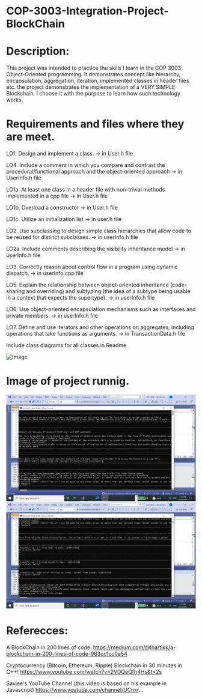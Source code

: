 # COP-3003-Integration-Project-BlockChain

# Description:
This project was intended to practice the skills I learn in the COP 3003 Object-Oriented programming. 
It demonstrates concept like hierarchy, encapsulation, aggregation, iteration, implemented classes in header files etc.
the project demonstrates the implementation of a VERY SIMPLE Blockchain. I choose it with the purpose to learn how such technology works.

# Requirements and files where they are meet.

LO1. Design and implement a class.                                                                                                 -> in User.h file

LO4. Include a comment in which you compare and contrast the procedural/functional approach and the object-oriented approach       -> in UserInfo.h file

LO1a. At least one class in a header file with non-trivial methods implemented in a cpp file                                       -> in User.h file

LO1b. Overload a constructor                                                                                                       -> in User.h file

LO1c. Utilize an initialization list                                                                                               -> in user.h file

LO2. Use subclassing to design simple class hierarchies that allow code to be reused for distinct subclasses.                      -> in userInfo.h file

LO2a. Include comments describing the visibility inheritance model                                                                 -> in userInfo.h file

LO3. Correctly reason about control flow in a program using dynamic dispatch.                                                      -> in userInfo.cpp file

LO5. Explain the relationship between object-oriented inheritance (code-sharing and overriding) and subtyping (the idea of a subtype being usable in a context that expects the supertype).                                                                                                                        -> in userInfo.h file

LO6. Use object-oriented encapsulation mechanisms such as interfaces and private members.                                          -> in userInfo.h file

LO7. Define and use iterators and other operations on aggregates, including operations that take functions as arguments.           -> in TransactionData.h file

Include class diagrams for all classes in Readme

![image](https://user-images.githubusercontent.com/85569927/145729123-a94385f4-a638-4ece-8fb7-e29b8464a8cf.png)

# Image of project runnig.
![screenshoot](https://raw.githubusercontent.com/PazSheimy/COP-3003-Integration-Project-BlockChain/main/Screenshot%20(767).png)
![screenshoot](https://raw.githubusercontent.com/PazSheimy/COP-3003-Integration-Project-BlockChain/main/Screenshot%20(768).png)


# Referecces:
A BlockChain in 200 lines of code.
https://medium.com/@lhartikk/a-blockchain-in-200-lines-of-code-963cc1cc0e54

Cryptocurrency (Bitcoin, Ethereum, Ripple) Blockchain in 30 minutes in C++!
https://www.youtube.com/watch?v=2VDQeQfh4Hs&t=2s

Savjee's YouTube Channel (this video is based on his example in Javascript)
https://www.youtube.com/channel/UCnxr...




